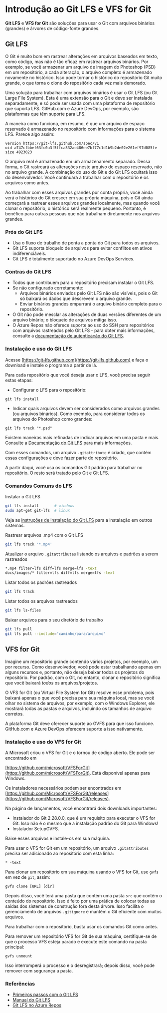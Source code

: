 # Introdução ao Git LFS e VFS for Git

**Git LFS** e **VFS for Git** são soluções para usar o Git com arquivos binários (grandes) e árvores de código-fonte grandes.

## Git LFS

O Git é muito bom em rastrear alterações em arquivos baseados em texto, como código, mas não é tão eficaz em rastrear arquivos binários. Por exemplo, se você armazenar um arquivo de imagem do Photoshop (PSD) em um repositório, a cada alteração, o arquivo completo é armazenado novamente no histórico. Isso pode tornar o histórico do repositório Git muito grande, o que torna o clone do repositório cada vez mais demorado.

Uma solução para trabalhar com arquivos binários é usar o Git LFS (ou Git Large File System). Esta é uma extensão para o Git e deve ser instalada separadamente, e só pode ser usada com uma plataforma de repositório que suporta LFS. GitHub.com e Azure DevOps, por exemplo, são plataformas que têm suporte para LFS.

A maneira como funciona, em resumo, é que um arquivo de espaço reservado é armazenado no repositório com informações para o sistema LFS. Parece algo assim:

```shell
version https://git-lfs.github.com/spec/v1
oid a747cfbbef63fc0a3f5ffca332ae486ee7bf77c1d1b9b2de02e261ef97d085fe
size 4923023
```

O arquivo real é armazenado em um armazenamento separado. Dessa forma, o Git rastreará as alterações neste arquivo de espaço reservado, não no arquivo grande. A combinação do uso do Git e do Git LFS ocultará isso do desenvolvedor. Você continuará a trabalhar com o repositório e os arquivos como antes.

Ao trabalhar com esses arquivos grandes por conta própria, você ainda verá o histórico do Git crescer em sua própria máquina, pois o Git ainda começará a rastrear esses arquivos grandes localmente, mas quando você clonar o repositório, o histórico será realmente pequeno. Portanto, é benéfico para outras pessoas que não trabalham diretamente nos arquivos grandes.

### Prós do Git LFS

* Usa o fluxo de trabalho de ponta a ponta do Git para todos os arquivos.
* Git LFS suporta bloqueio de arquivos para evitar conflitos em ativos indiferenciáveis.
* Git LFS é totalmente suportado no Azure DevOps Services.

### Contras do Git LFS

* Todos que contribuem para o repositório precisam instalar o Git LFS.
* Se não configurado corretamente:
  * Arquivos binários enviados pelo Git LFS não são visíveis, pois o Git só baixará os dados que descrevem o arquivo grande.
  * Enviar binários grandes empurrará o arquivo binário completo para o repositório.
* O Git não pode mesclar as alterações de duas versões diferentes de um arquivo binário; o bloqueio de arquivos mitiga isso.
* O Azure Repos não oferece suporte ao uso do SSH para repositórios com arquivos rastreados pelo Git LFS - para obter mais informações, consulte a [documentação de autenticação do Git LFS](https://github.com/git-lfs/git-lfs/blob/master/docs/api/authentication.md).

### Instalação e uso do Git LFS

Acesse [https://git-lfs.github.com](https://git-lfs.github.com) e faça o download e instale o programa a partir de lá.

Para cada repositório que você deseja usar o LFS, você precisa seguir estas etapas:

* Configurar o LFS para o repositório:

```shell
git lfs install
```

* Indicar quais arquivos devem ser considerados como arquivos grandes (ou arquivos binários). Como exemplo, para considerar todos os arquivos do Photoshop como grandes:

```shell
git lfs track "*.psd"
```

Existem maneiras mais refinadas de indicar arquivos em uma pasta e mais. Consulte a [Documentação do Git LFS](https://github.com/git-lfs/git-lfs/tree/master/docs?utm_source=gitlfs_site&utm_medium=docs_link&utm_campaign=gitlfs) para mais informações.

Com esses comandos, um arquivo `.gitattribute` é criado, que contém essas configurações e deve fazer parte do repositório.

A partir daqui, você usa os comandos Git padrão para trabalhar no repositório. O resto será tratado pelo Git e Git LFS.

### Comandos Comuns do LFS

Instalar o Git LFS

```bash
git lfs install       # windows
sudo apt-get git-lfs  # linux
```

Veja as [instruções de instalação do Git LFS](https://github.com/git-lfs/git-lfs/wiki/Installation) para a instalação em outros sistemas.

Rastrear arquivos .mp4 com o Git LFS

```bash
git lfs track '*.mp4'
```

Atualizar o arquivo `.gitattributes` listando os arquivos e padrões a serem rastreados

```bash
*.mp4 filter=lfs diff=lfs merge=lfs -text
docs/images/* filter=lfs diff=lfs merge=lfs -text
```

Listar todos os padrões rastreados

```bash
git lfs track
```

Listar todos os arquivos rastreados

```bash
git lfs ls-files
```

Baixar arquivos para o seu diretório de trabalho

```bash
git lfs pull
git lfs pull --include="caminho/para/arquivo"
```

## VFS for Git

Imagine um repositório grande contendo vários projetos, por exemplo, um por recurso. Como desenvolvedor, você pode estar trabalhando apenas em alguns recursos e, portanto, não deseja baixar todos os projetos do repositório. Por padrão, com o Git, no entanto, clonar o repositório significa que você baixará *todos* os arquivos/projetos.

O VFS for Git (ou Virtual File System for Git) resolve esse problema, pois baixará apenas o que você precisa para sua máquina local, mas se você olhar no sistema de arquivos, por exemplo, com o Windows Explorer, ele mostrará todas as pastas e arquivos, incluindo os tamanhos de arquivo corretos.

A plataforma Git deve oferecer suporte ao GVFS para que isso funcione. GitHub.com e Azure DevOps oferecem suporte a isso nativamente.

### Instalação e uso do VFS for Git

A Microsoft criou o VFS for Git e o tornou de código aberto. Ele pode ser encontrado em

 [https://github.com/microsoft/VFSForGit](https://github.com/microsoft/VFSForGit). Está disponível apenas para Windows.

Os instaladores necessários podem ser encontrados em [https://github.com/Microsoft/VFSForGit/releases](https://github.com/Microsoft/VFSForGit/releases).

Na página de lançamentos, você encontrará dois downloads importantes:

* Instalador do Git 2.28.0.0, que é um requisito para executar o VFS for Git. Isso não é o mesmo que a instalação padrão do Git para Windows!
* Instalador SetupGVFS.

Baixe esses arquivos e instale-os em sua máquina.

Para usar o VFS for Git em um repositório, um arquivo `.gitattributes` precisa ser adicionado ao repositório com esta linha:

```shell
* -text
```

Para clonar um repositório em sua máquina usando o VFS for Git, use `gvfs` em vez de `git`, assim:

```shell
gvfs clone [URL] [dir]
```

Depois disso, você terá uma pasta que contém uma pasta `src` que contém o conteúdo do repositório. Isso é feito por uma prática de colocar todas as saídas dos sistemas de construção fora desta árvore. Isso facilita o gerenciamento de arquivos `.gitignore` e mantém o Git eficiente com muitos arquivos.

Para trabalhar com o repositório, basta usar os comandos Git como antes.

Para remover um repositório VFS for Git de sua máquina, certifique-se de que o processo VFS esteja parado e execute este comando na pasta principal:

```shell
gvfs unmount
```

Isso interromperá o processo e o desregistrará; depois disso, você pode remover com segurança a pasta.

### Referências

* [Primeiros passos com o Git LFS](https://git-lfs.github.com/)
* [Manual do Git LFS](https://github.com/git-lfs/git-lfs/tree/master/docs)
* [Git LFS no Azure Repos](https://learn.microsoft.com/en-us/azure/devops/repos/git/manage-large-files?view=azure-devops)
